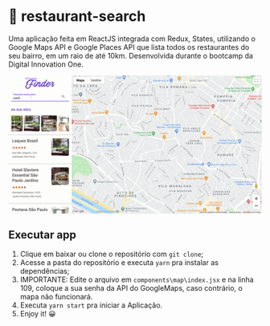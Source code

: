 # 🍱 restaurant-search
Uma aplicação feita em ReactJS integrada com Redux, States, utilizando o Google Maps API e Google Places API que lista todos os restaurantes do seu bairro, em um raio de até 10km. Desenvolvida durante o bootcamp da Digital Innovation One.

<p align="middle">
<img style="text-align: center;margin: 0 auto;display: block;" src="https://raw.githubusercontent.com/taylosstls/restaurant-search/master/public/finder.gif" width="600" alt="Restaurant Finder">
</p>

## Executar app

1. Clique em baixar ou clone o repositório com `git clone`;
2. Acesse a pasta do repositório e executa `yarn` pra instalar as dependências;
3. IMPORTANTE: Edite o arquivo em `components\map\index.jsx` e na linha 109, coloque a sua senha da API do GoogleMaps, caso contrário, o mapa não funcionará.
4. Executa `yarn start` pra iniciar a Aplicação.
5. Enjoy it! 😀
